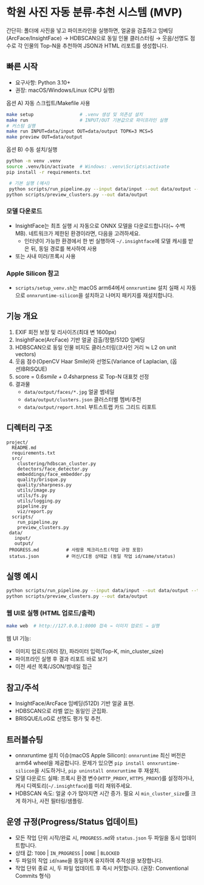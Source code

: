  # 학원 사진 자동 분류·추천 시스템 (MVP)

 간단히: 폴더에 사진을 넣고 파이프라인을 실행하면, 얼굴을 검출하고 임베딩(ArcFace/InsightFace) → HDBSCAN으로 동일 인물 클러스터링 → 웃음/선명도 점수로 각 인물의 Top-N을 추천하여 JSON과 HTML 리포트를 생성합니다.

## 빠른 시작

- 요구사항: Python 3.10+
- 권장: macOS/Windows/Linux (CPU 실행)

옵션 A) 자동 스크립트/Makefile 사용
```bash
make setup                 # .venv 생성 및 의존성 설치
make run                   # INPUT/OUT 기본값으로 파이프라인 실행
# 커스텀 실행
make run INPUT=data/input OUT=data/output TOPK=3 MCS=5
make preview OUT=data/output
```

옵션 B) 수동 설치/실행
```bash
python -m venv .venv
source .venv/bin/activate  # Windows: .venv\Scripts\activate
pip install -r requirements.txt

 # 기본 실행 (예시)
 python scripts/run_pipeline.py --input data/input --out data/output --topk 3 --min-cluster-size 5
python scripts/preview_clusters.py --out data/output
```

### 모델 다운로드
 - InsightFace는 최초 실행 시 자동으로 ONNX 모델을 다운로드합니다(~ 수백 MB). 네트워크가 제한된 환경이라면, 다음을 고려하세요.
   - 인터넷이 가능한 환경에서 한 번 실행하여 `~/.insightface`에 모델 캐시를 받은 뒤, 동일 경로를 복사하여 사용
  - 또는 사내 미러/프록시 사용

### Apple Silicon 참고
- `scripts/setup_venv.sh`는 macOS arm64에서 `onnxruntime` 설치 실패 시 자동으로 `onnxruntime-silicon`을 설치하고 나머지 패키지를 재설치합니다.

 ## 기능 개요

 1) EXIF 회전 보정 및 리사이즈(최대 변 1600px)
 2) InsightFace(ArcFace) 기반 얼굴 검출/정렬/512D 임베딩
 3) HDBSCAN으로 동일 인물 비지도 클러스터링(코사인 거리 ≒ L2 on unit vectors)
 4) 웃음 점수(OpenCV Haar Smile)와 선명도(Variance of Laplacian, (옵션)BRISQUE)
 5) score = 0.6*smile + 0.4*sharpness 로 Top-N 대표컷 선정
 6) 결과물
    - `data/output/faces/*.jpg` 얼굴 썸네일
    - `data/output/clusters.json` 클러스터별 멤버/추천
    - `data/output/report.html` 부트스트랩 카드 그리드 리포트

## 디렉터리 구조

 ```
 project/
   README.md
   requirements.txt
   src/
     clustering/hdbscan_cluster.py
     detectors/face_detector.py
     embeddings/face_embedder.py
     quality/brisque.py
     quality/sharpness.py
     utils/image.py
     utils/fs.py
     utils/logging.py
     pipeline.py
     viz/report.py
   scripts/
     run_pipeline.py
     preview_clusters.py
  data/
    input/
    output/
  PROGRESS.md          # 사람용 체크리스트(작업 규정 포함)
  status.json          # 머신/CI용 상태값 (동일 작업 id/name/status)
 ```

## 실행 예시

 ```bash
 python scripts/run_pipeline.py --input data/input --out data/output --topk 3 --min-cluster-size 5
python scripts/preview_clusters.py --out data/output
```

### 웹 UI로 실행 (HTML 업로드/출력)
```bash
make web  # http://127.0.0.1:8000 접속 → 이미지 업로드 → 실행
```
웹 UI 기능:
- 이미지 업로드(여러 장), 파라미터 입력(Top-K, min_cluster_size)
- 파이프라인 실행 후 결과 리포트 바로 보기
- 이전 세션 목록/JSON/썸네일 접근

## 참고/주석
 - InsightFace/ArcFace 임베딩(512D) 기반 얼굴 표현.
 - HDBSCAN으로 라벨 없는 동일인 군집화.
 - BRISQUE/LoG로 선명도 평가 및 추천.

## 트러블슈팅
 - onnxruntime 설치 이슈(macOS Apple Silicon): `onnxruntime` 최신 버전은 arm64 wheel을 제공합니다. 문제가 있으면 `pip install onnxruntime-silicon`을 시도하거나, `pip uninstall onnxruntime` 후 재설치.
 - 모델 다운로드 실패: 프록시 환경 변수(`HTTP_PROXY`, `HTTPS_PROXY`)를 설정하거나, 캐시 디렉토리(`~/.insightface`)를 미리 채워주세요.
- HDBSCAN 속도: 얼굴 수가 많아지면 시간 증가. 필요 시 `min_cluster_size`를 크게 하거나, 사전 필터링/샘플링.

## 운영 규정(Progress/Status 업데이트)
- 모든 작업 단위 시작/완료 시, `PROGRESS.md`와 `status.json` 두 파일을 동시 업데이트합니다.
- 상태 값: `TODO` | `IN_PROGRESS` | `DONE` | `BLOCKED`
- 두 파일의 작업 `id`/`name`을 동일하게 유지하여 추적성을 보장합니다.
- 작업 단위 종료 시, 두 파일 업데이트 후 즉시 커밋합니다. (권장: Conventional Commits 형식)
